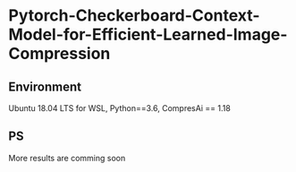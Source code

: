 # Pytorch-Checkerboard-Context-Model-for-Efficient-Learned-Image-Compression

## Environment
Ubuntu 18.04 LTS for WSL, Python==3.6, CompresAi == 1.18

## PS
More results are comming soon
